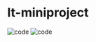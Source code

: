 # lt-miniproject
![code](https://www.code-inspector.com/project/21236/score/svg)
![code](https://www.code-inspector.com/project/21236/status/svg)

